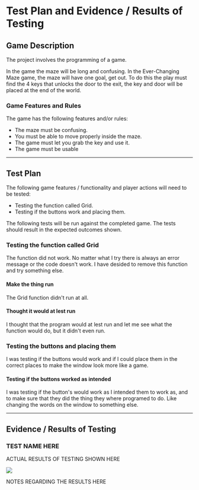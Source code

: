 # Test Plan and Evidence / Results of Testing

## Game Description

The project involves the programming of a game.

In the game the maze will be long and confusing.
In the Ever-Changing Maze game, the maze will have one goal, get out.
To do this the play must find the 4 keys that unlocks the door to the exit, the key and door will be placed at the end of the world.

### Game Features and Rules

The game has the following features and/or rules:

- The maze must be confusing.
- You must be able to move properly inside the maze.
- The game must let you grab the key and use it.
- The game must be usable

---

## Test Plan

The following game features / functionality and player actions will need to be tested:

- Testing the function called Grid.
- Testing if the buttons work and placing them.

The following tests will be run against the completed game. The tests should result in the expected outcomes shown.


### Testing the function called Grid

The function did not work. No matter what I try there is always an error message or the code doesn't work. I have desided to remove this function and try something else.

#### Make the thing run

The Grid function didn't run at all.

#### Thought it would at lest run

I thought that the program would at lest run and let me see what the function would do, but it didn't even run.


### Testing the buttons and placing them

I was testing if the buttons would work and if I could place them in the correct places to make the window look more like a game.

#### Testing if the buttons worked as intended

I was testing if the button's would work as I intended them to work as, and to make sure that they did the thing they where programed to do.
Like changing the words on the window to something else.


---


## Evidence / Results of Testing

### TEST NAME HERE

ACTUAL RESULTS OF TESTING SHOWN HERE

![](images/placeholder.jpg)

NOTES REGARDING THE RESULTS HERE
